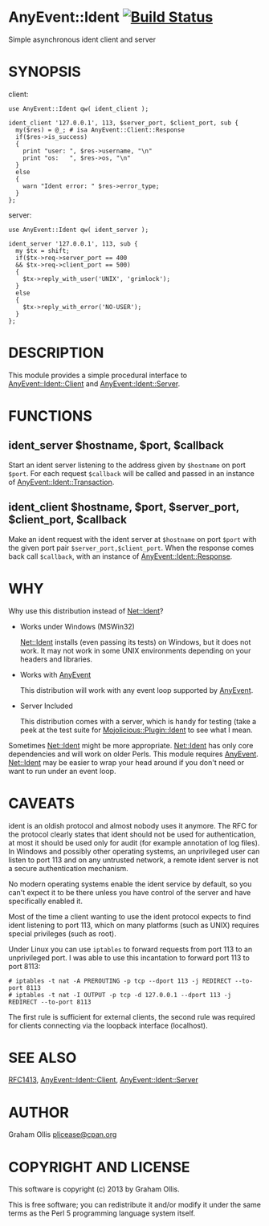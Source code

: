 # AnyEvent::Ident [![Build Status](https://secure.travis-ci.org/plicease/AnyEvent-Ident.png)](http://travis-ci.org/plicease/AnyEvent-Ident)

Simple asynchronous ident client and server

# SYNOPSIS

client:

    use AnyEvent::Ident qw( ident_client );
    
    ident_client '127.0.0.1', 113, $server_port, $client_port, sub {
      my($res) = @_; # isa AnyEvent::Client::Response 
      if($res->is_success)
      {
        print "user: ", $res->username, "\n"
        print "os:   ", $res->os, "\n"
      }
      else
      {
        warn "Ident error: " $res->error_type;
      }
    };

server:

    use AnyEvent::Ident qw( ident_server );
    
    ident_server '127.0.0.1', 113, sub {
      my $tx = shift;
      if($tx->req->server_port == 400
      && $tx->req->client_port == 500)
      {
        $tx->reply_with_user('UNIX', 'grimlock');
      }
      else
      {
        $tx->reply_with_error('NO-USER');
      }
    };

# DESCRIPTION

This module provides a simple procedural interface to [AnyEvent::Ident::Client](https://metacpan.org/pod/AnyEvent::Ident::Client) and
[AnyEvent::Ident::Server](https://metacpan.org/pod/AnyEvent::Ident::Server).

# FUNCTIONS

## ident\_server $hostname, $port, $callback

Start an ident server listening to the address given by `$hostname`
on port `$port`.  For each request `$callback` will be called and
passed in an instance of [AnyEvent::Ident::Transaction](https://metacpan.org/pod/AnyEvent::Ident::Transaction).

## ident\_client $hostname, $port, $server\_port, $client\_port, $callback

Make an ident request with the ident server at `$hostname` on port `$port`
with the given port pair `$server_port,$client_port`.  When the response
comes back call `$callback`, with an instance of [AnyEvent::Ident::Response](https://metacpan.org/pod/AnyEvent::Ident::Response).

# WHY

Why use this distribution instead of [Net::Ident](https://metacpan.org/pod/Net::Ident)?

- Works under Windows (MSWin32)

    [Net::Ident](https://metacpan.org/pod/Net::Ident) installs (even passing its tests) on Windows, but it does not work.
    It may not work in some UNIX environments depending on your headers and libraries.

- Works with [AnyEvent](https://metacpan.org/pod/AnyEvent)

    This distribution will work with any event loop supported by [AnyEvent](https://metacpan.org/pod/AnyEvent).

- Server Included

    This distribution comes with a server, which is handy for testing (take a
    peek at the test suite for [Mojolicious::Plugin::Ident](https://metacpan.org/pod/Mojolicious::Plugin::Ident) to see what I mean.

Sometimes [Net::Ident](https://metacpan.org/pod/Net::Ident) might be more appropriate.  [Net::Ident](https://metacpan.org/pod/Net::Ident) has only
core dependencies and will work on older Perls.  This module requires
[AnyEvent](https://metacpan.org/pod/AnyEvent).  [Net::Ident](https://metacpan.org/pod/Net::Ident) may be easier to wrap
your head around if you don't need or want to run under an event loop.

# CAVEATS

ident is an oldish protocol and almost nobody uses it anymore.  The RFC for the
protocol clearly states that ident should not be used for authentication, at most
it should be used only for audit (for example annotation of log files).  In Windows 
and possibly other operating systems, an unprivileged user can listen to port 113
and on any untrusted network, a remote ident server is not a secure authentication 
mechanism.

No modern operating systems enable the ident service by default, so you can't expect
it to be there unless you have control of the server and have specifically enabled
it.

Most of the time a client wanting to use the ident protocol expects to find 
ident listening to port 113, which on many platforms (such as UNIX) requires
special privileges (such as root).

Under Linux you can use `iptables` to forward requests from port 113 to
an unprivileged port.  I was able to use this incantation to forward port 113
to port 8113:

    # iptables -t nat -A PREROUTING -p tcp --dport 113 -j REDIRECT --to-port 8113
    # iptables -t nat -I OUTPUT -p tcp -d 127.0.0.1 --dport 113 -j REDIRECT --to-port 8113

The first rule is sufficient for external clients, the second rule was required
for clients connecting via the loopback interface (localhost).

# SEE ALSO

[RFC1413](http://tools.ietf.org/html/rfc1413),
[AnyEvent::Ident::Client](https://metacpan.org/pod/AnyEvent::Ident::Client),
[AnyEvent::Ident::Server](https://metacpan.org/pod/AnyEvent::Ident::Server)

# AUTHOR

Graham Ollis <plicease@cpan.org>

# COPYRIGHT AND LICENSE

This software is copyright (c) 2013 by Graham Ollis.

This is free software; you can redistribute it and/or modify it under
the same terms as the Perl 5 programming language system itself.
